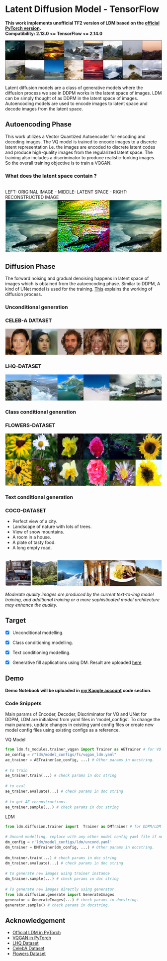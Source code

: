# Latent Diffusion Model - TensorFlow

**This work implements unofficial TF2 version of LDM based on the [official PyTorch version](https://github.com/CompVis/latent-diffusion).**<br>
**Compatibility: 2.13.0 <= TensorFlow <= 2.14.0**

<img src='results/lhq_uncond5.png'>

Latent diffusion models are a class of generative models where the diffusion process we see in DDPM works in the latent space of images. LDM can be simply thought of as DDPM in the latent space of images. Autoencoding models are used to encode images to latent space and decode images from the latent space.

## Autoencoding Phase
This work utilizes a Vector Quantized Autoencoder for encoding and decoding images. The VQ model is trained to encode images to a discrete latent representation i.e. the images are encoded to discrete latent codes and produce high-quality images from the regularized latent space. The training also includes a discriminator to produce realistic-looking images. So the overall training objective is to train a VQGAN. 

### What does the latent space contain ?
<br> LEFT: ORIGINAL IMAGE       -          MIDDLE: LATENT SPACE            -             RIGHT: RECONSTRUCTED IMAGE
<img src='results/Latent&Recons.png'>



## Diffusion Phase 
The forward noising and gradual denoising happens in latent space of images which is obtained from the autoencoding phase. Similar to DDPM, A kind of UNet model is used for the training. [This](https://lilianweng.github.io/posts/2021-07-11-diffusion-models/) explains the working of diffusion process. 

### Unconditional generation

### CELEB-A DATASET
<img src='results/celeb_uncond.png'>
<br>

### LHQ-DATASET
<img src='results/lhq_uncond.png'>
<br>


### Class conditional generation

### FLOWERS-DATASET
<img src='results\flower_ex.png'>
<br>


### Text conditional generation

### COCO-DATASET 
* Perfect view of a city.
* Landscape of nature with lots of trees.
* View of snow mountains.
* A room in a house.
* A plate of tasty food.
* A long empty road.
<br><br>
<img src='results\t2i_disp.png'>

*Moderate quality images are produced by the current text-to-img model training, 
and additional training or a more sophisticated model architecture may enhance the quality.*

## Target
* [x]  Unconditional modelling. <br>
* [x] Class conditioning modelling. <br>
* [x] Text conditioning modelling. <br>
* [x] Generative fill applications using DM. Result are uploaded [here](https://github.com/NITHISHM2410/diffusion-model-tf-generativefill) <br>



## Demo

**Demo Notebook will be uploaded in [my Kaggle account](https://www.kaggle.com/nithishm2410) code section.**
<br>

### Code Snippets
Main params of Encoder, Decoder, Discriminator for VQ and UNet for DDPM, LDM are initialized from yaml files in 'model_configs'.
To change the main params, update changes in existing yaml config files or create new model config files using existing configs as a reference.


VQ Model
```python
from ldm.fs_modules.trainer_vqgan import Trainer as AETrainer # for VQ
ae_config = r"ldm/model_configs/fs/vqgan_ldm.yaml" 
ae_trainer = AETrainer(ae_config, ...) # Other params in docstring.

# to train
ae_trainer.train(...) # check params in doc string

# to eval
ae_trainer.evaluate(...) # check params in doc string

# to get AE reconstructions.
ae_trainer.sample(...) # check params in doc string
```


LDM
```python
from ldm.diffusion.trainer import  Trainer as DMTrainer # for DDPM/LDM

# Uncond modelling, replace with any other model config yaml file if needed.
dm_config = r'ldm/model_configs/ldm/uncond.yaml' 
dm_trainer = DMTrainer(dm_config, ...) # Other params in docstring.

dm_trainer.train(...) # check params in doc string
dm_trainer.evaluate(...) # check params in doc string

# to generate new images using trainer instance
dm_trainer.sample(...) # check params in doc string

# To generate new images directly using generator. 
from ldm.diffusion.generate import GenerateImages
generator = GenerateImages(...) # check params in docstring.
generator.sample() # check params in docstring.
```

## Acknowledgement
- [Official LDM in PyTorch](https://github.com/CompVis/latent-diffusion)
- [VQGAN in PyTorch](https://github.com/CompVis/taming-transformers)
- [LHQ Dataset](https://universome.github.io/alis)
- [CelebA Dataset](https://www.kaggle.com/datasets/badasstechie/celebahq-resized-256x256)
- [Flowers Dataset](https://www.kaggle.com/datasets/l3llff/flowers)




